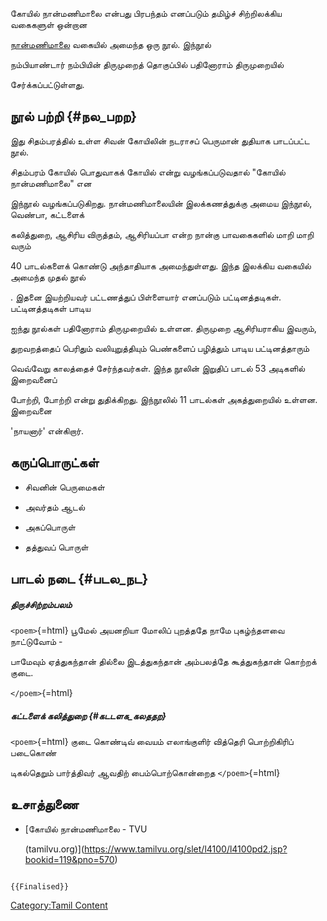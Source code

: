 கோயில் நான்மணிமாலை என்பது பிரபந்தம் எனப்படும் தமிழ்ச் சிற்றிலக்கிய வகைகளுள் ஒன்றான
[நான்மணிமாலை](நான்மணிமாலை "wikilink") வகையில் அமைந்த ஒரு நூல். இந்நூல்
நம்பியாண்டார் நம்பியின் திருமுறைத் தொகுப்பில் பதினோராம் திருமுறையில்
சேர்க்கப்பட்டுள்ளது.

## நூல் பற்றி {#நல_பறற}

இது சிதம்பரத்தில் உள்ள சிவன் கோயிலின் நடராசப் பெருமான் துதியாக பாடப்பட்ட நூல்.
சிதம்பரம் கோயில் பொதுவாகக் கோயில் என்று வழங்கப்படுவதால் \"கோயில் நான்மணிமாலை\" என
இந்நூல் வழங்கப்படுகிறது. நான்மணிமாலையின் இலக்கணத்துக்கு அமைய இந்நூல், வெண்பா, கட்டளைக்
கலித்துறை, ஆசிரிய விருத்தம், ஆசிரியப்பா என்ற நான்கு பாவகைகளில் மாறி மாறி வரும்
40 பாடல்களைக் கொண்டு அந்தாதியாக அமைந்துள்ளது. இந்த இலக்கிய வகையில் அமைந்த முதல் நூல்
. இதனை இயற்றியவர் பட்டணத்துப் பிள்ளையார் எனப்படும் பட்டினத்தடிகள். பட்டினத்தடிகள் பாடிய
ஐந்து நூல்கள் பதினோராம் திருமுறையில் உள்ளன. திருமுறை ஆசிரியராகிய இவரும்,
துறவறத்தைப் பெரிதும் வலியுறுத்தியும் பெண்களைப் பழித்தும் பாடிய பட்டினத்தாரும்
வெவ்வேறு காலத்தைச் சேர்ந்தவர்கள். இந்த நூலின் இறுதிப் பாடல் 53 அடிகளில் இறைவனைப்
போற்றி, போற்றி என்று துதிக்கிறது. இந்நூலில் 11 பாடல்கள் அகத்துறையில் உள்ளன. இறைவனை
\'நாயனார்\' என்கிறார்.

## கருப்பொருட்கள்

-   சிவனின் பெருமைகள்
-   அவர்தம் ஆடல்
-   அகப்பொருள்
-   தத்துவப் பொருள்

## பாடல் நடை {#படல_நட}

##### திருச்சிற்றம்பலம்

`<poem>`{=html} பூமேல் அயனறியா மோலிப் புறத்ததே நாமே புகழ்ந்தளவை நாட்டுவோம் -
பாமேவும் ஏத்துகந்தான் தில்லை இடத்துகந்தான் அம்பலத்தே கூத்துகந்தான் கொற்றக் குடை.
`</poem>`{=html}

##### கட்டளைக் கலித்துறை {#கடடளக_கலததற}

`<poem>`{=html} குடை கொண்டிவ் வையம் எலாங்குளிர் வித்தெரி பொற்றிகிரிப் படைகொண்
டிகல்தெறும் பார்த்திவர் ஆவதிற் பைம்பொற்கொன்றைத `</poem>`{=html}

## உசாத்துணை

-   [கோயில் நான்மணிமாலை - TVU
    (tamilvu.org)](https://www.tamilvu.org/slet/l4100/l4100pd2.jsp?bookid=119&pno=570)

```{=mediawiki}
{{Finalised}}
```
[Category:Tamil Content](Category:Tamil_Content "wikilink")
